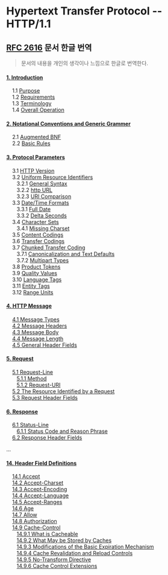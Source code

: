 # Hypertext Transfer Protocol -- HTTP/1.1 

## [RFC 2616](https://tools.ietf.org/html/rfc2616) 문서 한글 번역

> 문서의 내용을 개인의 생각이나 느낌으로 한글로 번역한다.

#### [1. Introduction](https://github.com/Study-Java-Together/study-http/blob/master/rfc-2616-HTTP1.1/ko/1.%20Introduction.md)

&nbsp;&nbsp;&nbsp; 1.1 [Purpose]()<br>
&nbsp;&nbsp;&nbsp; 1.2 [Requirements]()<br>
&nbsp;&nbsp;&nbsp; 1.3 [Terminology]()<br>
&nbsp;&nbsp;&nbsp; 1.4 [Overall Operation]()<br>

#### [2. Notational Conventions and Generic Grammer]()

&nbsp;&nbsp;&nbsp; 2.1 [Augmented BNF]()<br>
&nbsp;&nbsp;&nbsp; 2.2 [Basic Rules]()<br>

#### [3. Protocol Parameters]()

&nbsp;&nbsp;&nbsp; 3.1 [HTTP Version]()<br>
&nbsp;&nbsp;&nbsp; 3.2 [Uniform Resource Identifiers]()<br>
&nbsp;&nbsp;&nbsp;&nbsp;&nbsp;&nbsp; 3.2.1 [General Syntax]()<br>
&nbsp;&nbsp;&nbsp;&nbsp;&nbsp;&nbsp; 3.2.2 [http URL]()<br>
&nbsp;&nbsp;&nbsp;&nbsp;&nbsp;&nbsp; 3.2.3 [URI Comparison]()<br>
&nbsp;&nbsp;&nbsp; 3.3 [Date/Time Formats]()<br>
&nbsp;&nbsp;&nbsp;&nbsp;&nbsp;&nbsp; 3.3.1 [Full Date]()<br>
&nbsp;&nbsp;&nbsp;&nbsp;&nbsp;&nbsp; 3.3.2 [Delta Seconds]()<br>
&nbsp;&nbsp;&nbsp; 3.4 [Character Sets]()<br>
&nbsp;&nbsp;&nbsp;&nbsp;&nbsp;&nbsp; 3.4.1 [Missing Charset]()<br>
&nbsp;&nbsp;&nbsp; 3.5 [Content Codings]()<br>
&nbsp;&nbsp;&nbsp; 3.6 [Transfer Codings]()<br>
&nbsp;&nbsp;&nbsp; 3.7 [Chunked Transfer Coding]()<br>
&nbsp;&nbsp;&nbsp;&nbsp;&nbsp;&nbsp; 3.7.1 [Canonicalization and Text Defaults]()<br>
&nbsp;&nbsp;&nbsp;&nbsp;&nbsp;&nbsp; 3.7.2 [Multipart Types]()<br>
&nbsp;&nbsp;&nbsp; 3.8 [Product Tokens]()<br>
&nbsp;&nbsp;&nbsp; 3.9 [Quality Values]()<br>
&nbsp;&nbsp;&nbsp; 3.10 [Language Tags]()<br>
&nbsp;&nbsp;&nbsp; 3.11 [Entity Tags]()<br>
&nbsp;&nbsp;&nbsp; 3.12 [Range Units]()<br>

#### [4. HTTP Message](https://github.com/Study-Java-Together/study-http/blob/master/rfc-2616-HTTP1.1/ko/4.%20HTTP%20Message.md#4-http-message)

&nbsp;&nbsp;&nbsp; [4.1 Message Types](https://github.com/Study-Java-Together/study-http/blob/master/rfc-2616-HTTP1.1/ko/4.%20HTTP%20Message.md#41-message-types)<br>
&nbsp;&nbsp;&nbsp; [4.2 Message Headers](https://github.com/Study-Java-Together/study-http/blob/master/rfc-2616-HTTP1.1/ko/4.%20HTTP%20Message.md#42-message-headers)<br>
&nbsp;&nbsp;&nbsp; [4.3 Message Body]()<br>
&nbsp;&nbsp;&nbsp; [4.4 Message Length]()<br>
&nbsp;&nbsp;&nbsp; [4.5 General Header Fields]()<br>

#### [5. Request](https://github.com/Study-Java-Together/study-http/blob/master/rfc-2616-HTTP1.1/ko/5.%20Request.md)

&nbsp;&nbsp;&nbsp; [5.1 Request-Line]()<br>
&nbsp;&nbsp;&nbsp;&nbsp;&nbsp;&nbsp; [5.1.1 Method]()<br>
&nbsp;&nbsp;&nbsp;&nbsp;&nbsp;&nbsp; [5.1.2 Request-URI]()<br>
&nbsp;&nbsp;&nbsp; [5.2 The Resource Identified by a Request]()<br>
&nbsp;&nbsp;&nbsp; [5.3 Request Header Fields]()<br>

#### [6. Response]()

&nbsp;&nbsp;&nbsp; [6.1 Status-Line]()<br>
&nbsp;&nbsp;&nbsp;&nbsp;&nbsp;&nbsp; [6.1.1 Status Code and Reason Phrase]()<br>
&nbsp;&nbsp;&nbsp; [6.2 Response Header Fields]()<br>

...

#### [14. Header Field Definitions](https://tools.ietf.org/html/rfc2616#page-100)

&nbsp;&nbsp;&nbsp; [14.1  Accept]()<br>
&nbsp;&nbsp;&nbsp; [14.2  Accept-Charset]()<br>
&nbsp;&nbsp;&nbsp; [14.3  Accept-Encoding]()<br>
&nbsp;&nbsp;&nbsp; [14.4  Accept-Language]()<br>
&nbsp;&nbsp;&nbsp; [14.5  Accept-Ranges]()<br>
&nbsp;&nbsp;&nbsp; [14.6  Age]()<br>
&nbsp;&nbsp;&nbsp; [14.7  Allow]()<br>
&nbsp;&nbsp;&nbsp; [14.8  Authorization]()<br>
&nbsp;&nbsp;&nbsp; [14.9  Cache-Control]()<br>
&nbsp;&nbsp;&nbsp;&nbsp;&nbsp;&nbsp; [14.9.1   What is Cacheable]()<br>
&nbsp;&nbsp;&nbsp;&nbsp;&nbsp;&nbsp; [14.9.2   What May be Stored by Caches]()<br>
&nbsp;&nbsp;&nbsp;&nbsp;&nbsp;&nbsp; [14.9.3   Modifications of the Basic Expiration Mechanism]()<br>
&nbsp;&nbsp;&nbsp;&nbsp;&nbsp;&nbsp; [14.9.4   Cache Revalidation and Reload Controls]()<br>
&nbsp;&nbsp;&nbsp;&nbsp;&nbsp;&nbsp; [14.9.5   No-Transform Directive]()<br>
&nbsp;&nbsp;&nbsp;&nbsp;&nbsp;&nbsp; [14.9.6   Cache Control Extensions]()<br>
